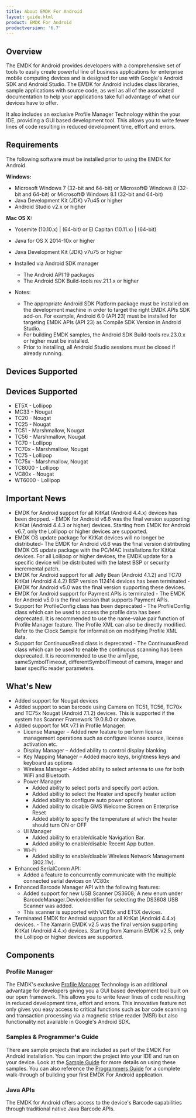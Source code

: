 ```yaml
---
title: About EMDK For Android
layout: guide.html
product: EMDK For Android
productversion: '6.7'
---
```


## Overview
The EMDK for Android provides developers with a comprehensive set of tools to easily create powerful line of business applications for enterprise mobile computing devices and is designed for use with Google's Android SDK and Android Studio. The EMDK for Android includes class libraries, sample applications with source code, as well as all of the associated documentation to help your applications take full advantage of what our devices have to offer.

It also includes an exclusive Profile Manager Technology within the your IDE, providing a GUI based development tool. This allows you to write fewer lines of code resulting in reduced development time, effort and errors.

## Requirements
The following software must be installed prior to using the EMDK for Android.
<!-- 
>**EMDK for Android 6.7 does not support Android Studio 3.0**
 --> 
**Windows:**
* Microsoft Windows 7 (32-bit and 64-bit)  or Microsoft&copy; Windows 8 (32-bit and 64-bit) or Microsoft&copy; Windows 8.1 (32-bit and 64-bit)
* Java Development Kit (JDK) v7u45 or higher
* Android Studio v2.x or higher
 
**Mac OS X:**  
* Yosemite (10.10.x) | (64-bit)  or El Capitan (10.11.x) | (64-bit)
* Java for OS X 2014-10x or higher
* Java Development Kit (JDK) v7u75 or higher
* Installed via Android SDK manager 
	* The Android API 19 packages
	* The Android SDK Build-tools rev.21.1.x or higher

* Notes:
	* The appropriate Android SDK Platform package must be installed on the development machine in order to target the right EMDK APIs SDK add-on. For example, Android 6.0 (API 23) must be installed for targeting EMDK APIs (API 23) as Compile SDK Version in Android Studio.
	* For building EMDK samples, the Android SDK Build-tools rev.23.0.x or higher must be installed.
	* Prior to installing, all Android Studio sessions must be closed if already running.


## Devices Supported

## Devices Supported

* ET5X   - Lollipop
* MC33   - Nougat
* TC20   - Nougat
* TC25   - Nougat
* TC51   - Marshmallow, Nougat
* TC56   - Marshmallow, Nougat
* TC70   - Lollipop
* TC70x  - Marshmallow, Nougat
* TC75   - Lollipop
* TC75x  - Marshmallow, Nougat 
* TC8000 - Lollipop
* VC80x  - Nougat
* WT6000 - Lollipop

## Important News

* EMDK for Android support for all KitKat (Android 4.4.x) devices has been dropped. - EMDK for Android v6.6 was the final version supporting KitKat (Android 4.4.3 or higher) devices. Starting from EMDK for Android v6.7, only the Lollipop or higher devices are supported.
* EMDK OS update package for KitKat devices will no longer be distributed- The EMDK for Android v6.6 was the final version distributing EMDK OS update package with the PC/MAC installations for KitKat devices. For all Lollipop or higher devices, the EMDK update for a specific device will be distributed with the latest BSP or security incremental patch.
* EMDK for Android support for all Jelly Bean (Android 4.1.2) and TC70 KitKat (Android 4.4.2) BSP version 112414 devices has been terminated - EMDK for Android v5.0 was the final version supporting these devices.
* EMDK for Android support for Payment APIs is terminated - The EMDK for Android v5.0 is the final version that supports Payment APIs.
* Support for ProfileConfig class has been deprecated - The ProfileConfig class which can be used to access the profile data has been deprecated. It is recommended to use the name-value pair function of Profile Manager feature. The Profile XML can also be directly modified. Refer to the Clock Sample for information on modifying Profile XML data.
* Support for ContinuousRead class is deprecated - The ContinuousRead class which can be used to enable the continuous scanning has been deprecated. It is recommended to use the aimType, sameSymbolTimeout, differentSymbolTimeout of camera, imager and laser specific reader parameters.


## What's New

* Added support for Nougat devices
* Added support to scan barcode using Camera on TC51, TC56, TC70x and TC75x Nougat (Android 7.1.2) devices. This is supported if the system has Scanner Framework 19.0.8.0 or above.
* Added support for MX v7.1 in Profile Manager:
    * License Manager – Added new feature to perform license management operations such as configure license source, license activation etc.
    * Display Manager – Added ability to control display blanking.
    * Key Mapping Manager – Added macro keys, brightness keys and keyboard as options
    * Wireless Manager – Added ability to select antenna to use for both WiFi and Bluetooth.
    * Power Manager
        * Added ability to select ports and specify port action.
        * Added ability to select the Heater and specify heater action
        * Added ability to configure auto power options
        * Added ability to disable GMS Welcome Screen on Enterprise Reset
        * Added ability to specify the temperature at which the heater should turn ON or OFF
    * UI Manager
        * Added ability to enable/disable Navigation Bar.
        * Added ability to enable/disable Recent App button.
    * Wi-Fi
        * Added ability to enable/disable Wireless Network Management (802.11v).
* Enhanced SerialComm API:
    * Added a feature to concurrently communicate with the multiple connected serial devices on VC80x
* Enhanced Barcode Manager API with the following features:
    * Added support for new USB Scanner DS3608; A new enum under BarcodeManager.DeviceIdentifier for selecting the DS3608 USB Scanner was added.
    * This scanner is supported with VC80x and ET5X devices.
* Terminated EMDK for Android support for all KitKat (Android 4.4.x) devices. - The Xamarin EMDK v2.5 was the final version supporting KitKat (Android 4.4.x) devices. Starting from Xamarin EMDK v2.5, only the Lollipop or higher devices are supported.

## Components

### Profile Manager
The EMDK's exclusive [Profile Manager](../profile-manager) Technology is an additional advantage for developers giving you a GUI based development tool built on our open framework. This allows you to write fewer lines of code resulting in reduced development time, effort and errors. This innovative feature not only gives you easy access to critical functions such as bar code scanning and transaction processing via a magnetic stripe reader (MSR) but also functionality not available in Google's Android SDK.

<!-- 1/29/18- removed per eng. 
### EMDK Device Runtime
In order for your application to use the EMDK For Android, you will need to install the EMDK Device Runtime on each device. This runtime is included with the EMDK For Android installation. Check the [Setup Guide](../setupDevice) for instructions. In the future the EMDK Services will be included with the default operating system for the device.
-->

### Samples & Programmer's Guide
There are sample projects that are included as part of the EMDK For Android installation. You can import the project into your IDE and run on your device. Look at the [Sample Guide](../..//samples/) for more details on using these samples. You can also reference the [Programmers Guide](../../tutorial/) for a complete walk-through of building your first EMDK For Android application.

### Java APIs
The EMDK for Android offers access to the device's Barcode capabilities through traditional native Java Barcode APIs.

<!-- 1/29/18- removed per eng. 
### Intent APIs
The EMDK for Android will continue to support the [DataCapture](../reference/refdatacaptureintent) and [Battery Intent](../reference/refbatteryintent) APIs that were previously available on individual device types. 
-->
























